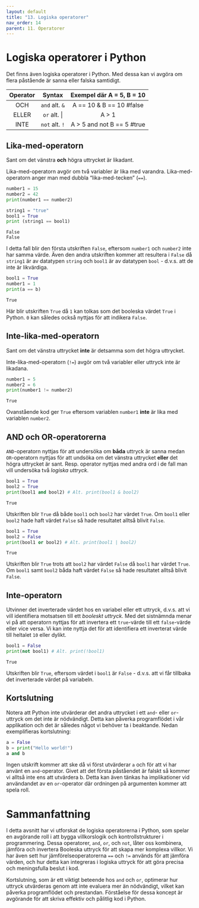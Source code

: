 ```yaml
---
layout: default
title: "13. Logiska operatorer"
nav_order: 14
parent: 11. Operatorer
---
```


# Logiska operatorer i Python
Det finns även logiska operatorer i Python. Med dessa kan vi avgöra om flera påstående är sanna eller falska samtidigt.

| Operator  | Syntax          | Exempel där A = 5, B = 10     |
| :-:| :-:|:-:
| OCH       | `and` alt. `&`  | A == 10 & B == 10     #false  |
| ELLER     | `or` alt. \|    | A > 1 | B == 20       #true   |
| INTE      | `not` alt. `!`  | A > 5 and not B == 5  #true   |

## Lika-med-operatorn
Sant om det vänstra **och** högra uttrycket är likadant.

Lika-med-operatorn avgör om två variabler är lika med varandra. Lika-med-operatorn anger man med dubbla “lika-med-tecken” (`==`).
```python
number1 = 15
number2 = 42
print(number1 == number2)

string1 = "true"
bool1 = True
print (string1 == bool1)
```
<div class="code-example" markdown="1">
<pre><code>False
False</code></pre>
</div>

I detta fall blir den första utskriften `False`, eftersom `number1` och `number2` inte har samma värde. Även den andra utskriften kommer att resultera i `False` då `string1` är av datatypen `string` och `bool1` är av datatypen `bool` - d.v.s. att de inte är likvärdiga.

```python
bool1 = True
number1 = 1
print(a == b)
```
<div class="code-example" markdown="1">
<pre><code>True</code></pre>
</div>

Här blir utskriften `True` då `1` kan tolkas som det booleska värdet `True` i Python. `0` kan således också nyttjas för att indikera `False`.

## Inte-lika-med-operatorn
Sant om det vänstra uttrycket **inte** är detsamma som det högra uttrycket.

Inte-lika-med-operatorn (`!=`) avgör om två variabler eller uttryck inte är likadana.
```python
number1 = 5
number2 = 6
print(number1 != number2)
```
<div class="code-example" markdown="1">
<pre><code>True</code></pre>
</div>

Ovanstående kod ger `True` eftersom variablen `number1` **inte** är lika med variablen `number2`.

## AND och OR-operatorerna
`AND`-operatorn nyttjas för att undersöka om **båda** uttryck är sanna medan `OR`-operatorn nyttjas för att undsöka om det vänstra uttrycket **eller** det högra uttrycket är sant. Resp. operator nyttjas med andra ord i de fall man vill undersöka två _logiska uttryck_.

```python
bool1 = True
bool2 = True
print(bool1 and bool2) # Alt. print(bool1 & bool2)
```
<div class="code-example" markdown="1">
<pre><code>True</code></pre>
</div>

Utskriften blir `True` då både `bool1` och `bool2` har värdet `True`. Om `bool1` eller `bool2` hade haft värdet `False` så hade resultatet alltså blivit `False`. 

```python
bool1 = True
bool2 = False
print(bool1 or bool2) # Alt. print(bool1 | bool2)
```
<div class="code-example" markdown="1">
<pre><code>True</code></pre>
</div>

Utskriften blir `True` trots att `bool2` har värdet `False` då `bool1` har värdet `True`. Om `bool1` samt `bool2` båda haft värdet `False` så hade resultatet alltså blivit `False`. 

## Inte-operatorn
Utvinner det inverterade värdet hos en variabel eller ett uttryck, d.v.s. att vi vill identifiera motsatsen till ett _booleskt uttryck_. Med det sistnämnda menar vi på att operatorn nyttjas för att invertera ett `true`-värde till ett `false`-värde eller vice versa. Vi kan inte nyttja det för att identifiera ett inverterat värde till heltalet `10` eller dylikt.
```python
bool1 = False
print(not bool1) # Alt. print(!bool1)
```
<div class="code-example" markdown="1">
<pre><code>True</code></pre>
</div>

Utskriften blir `True`, eftersom värdet i `bool1` är `False` - d.v.s. att vi får tillbaka det inverterade värdet på variabeln.

## Kortslutning
Notera att Python inte utvärderar det andra uttrycket i ett `and`- eller `or`-uttryck om det inte är nödvändigt. Detta kan påverka programflödet i vår applikation och det är således något vi behöver ta i beaktande. Nedan exemplifieras kortslutning:

```python
a = False
b = print("Hello world!")
a and b
```
Ingen utskrift kommer att ske då vi först utvärderar `a` och för att vi har använt en `and`-operator. Givet att det första påståendet är falskt så kommer vi alltså inte ens att utvärdera b. Detta kan även tänkas ha implikationer vid användandet av en `or`-operator där ordningen på argumenten kommer att spela roll.

# Sammanfattning
I detta avsnitt har vi utforskat de logiska operatorerna i Python, som spelar en avgörande roll i att bygga villkorslogik och kontrollstrukturer i programmering. Dessa operatorer, `and`, `or`, och `not`, låter oss kombinera, jämföra och invertera Booleska uttryck för att skapa mer komplexa villkor. Vi har även sett hur jämförelseoperatorerna `==` och `!=` används för att jämföra värden, och hur detta kan integreras i logiska uttryck för att göra precisa och meningsfulla beslut i kod.

Kortslutning, som är ett viktigt beteende hos `and` och `or`, optimerar hur uttryck utvärderas genom att inte evaluera mer än nödvändigt, vilket kan påverka programflödet och prestandan. Förståelse för dessa koncept är avgörande för att skriva effektiv och pålitlig kod i Python.